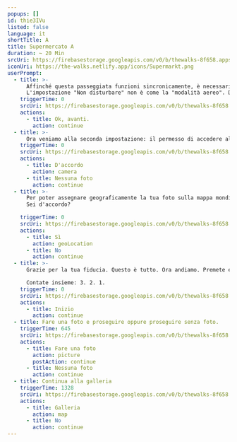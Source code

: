 ```yaml
---
popups: []
id: thie3IVu
listed: false
language: it
shortTitle: A
title: Supermercato A
duration: ~ 20 Min
srcUri: https://firebasestorage.googleapis.com/v0/b/thewalks-8f658.appspot.com/o/mp3%2Fv0%2Fit_uma9ooK4%2Fit_thie3IVu.mp3?alt=media&token=d695db38-fafb-41e8-bf03-b578a671188e
iconUri: https://the-walks.netlify.app/icons/Supermarkt.png
userPrompt:
  - title: >-
      Affinché questa passeggiata funzioni sincronicamente, è necessario configurare alcune impostazioni. Cominciamo con la più semplice: la funzione "Non disturbare".
      L'impostazione "Non disturbare" non è come la "modalità aereo". Durante la passeggiata si rimane connessi a internet. Con iOS (Apple), vai su "Impostazioni". Attiva "Non disturbare". Con la maggior parte dei dispositivi Android (Google), troverete questa funzione su "Impostazioni" → "Suoni" → "Non disturbare".
    triggerTime: 0
    srcUri: https://firebasestorage.googleapis.com/v0/b/thewalks-8f658.appspot.com/o/static%2Fmedias%2Fmulti_Zeubeel8_loop.mp3?alt=media&token=88349085-3303-48b9-bdc6-fd7b09519a26
    actions:
      - title: Ok, avanti.
        action: continue
  - title: >-
      Ora veniamo alla seconda impostazione: il permesso di accedere alla tua fotocamera. Non preoccuparti, non vogliamo prendere il controllo del tuo dispositivo. Si tratta solo di scattare una foto con la tua fotocamera durante la passeggiata e caricarla sull'app. Abbiamo bisogno del tuo permesso per farlo.
    triggerTime: 0
    srcUri: https://firebasestorage.googleapis.com/v0/b/thewalks-8f658.appspot.com/o/static%2Fmedias%2Fmulti_Zeubeel8_loop.mp3?alt=media&token=88349085-3303-48b9-bdc6-fd7b09519a26
    actions:
      - title: D'accordo
        action: camera
      - title: Nessuna foto
        action: continue
  - title: >-
      Per poter assegnare geograficamente la tua foto sulla mappa mondiale di The Walks, abbiamo bisogno delle tue coordinate GPS. Questo sarà salvato nel file della foto.
      Sei d'accordo?

    triggerTime: 0
    srcUri: https://firebasestorage.googleapis.com/v0/b/thewalks-8f658.appspot.com/o/static%2Fmedias%2Fmulti_Zeubeel8_loop.mp3?alt=media&token=88349085-3303-48b9-bdc6-fd7b09519a26
    actions:
      - title: Sì
        action: geoLocation
      - title: No
        action: continue
  - title: >-
      Grazie per la tua fiducia. Questo è tutto. Ora andiamo. Premete entrambi nello stesso momento il pulsante.

      Contate insieme: 3. 2. 1.
    triggerTime: 0
    srcUri: https://firebasestorage.googleapis.com/v0/b/thewalks-8f658.appspot.com/o/static%2Fmedias%2Fmulti_Zeubeel8_loop.mp3?alt=media&token=88349085-3303-48b9-bdc6-fd7b09519a26
    actions:
      - title: Inizio
        action: continue
  - title: Fare una foto e proseguire oppure proseguire senza foto.
    triggerTime: 645
    srcUri: https://firebasestorage.googleapis.com/v0/b/thewalks-8f658.appspot.com/o/mp3%2Fv0%2Fit_uma9ooK4%2Fit_uma9ooK4_loop_1.mp3?alt=media&token=045432f2-4c91-430f-a57e-5383544af85c
    actions:
      - title: Fare una foto
        action: picture
        postAction: continue
      - title: Nessuna foto
        action: continue
  - title: Continua alla galleria
    triggerTime: 1328
    srcUri: https://firebasestorage.googleapis.com/v0/b/thewalks-8f658.appspot.com/o/static%2Fmedias%2Fmulti_Zeubeel8_loop.mp3?alt=media&token=88349085-3303-48b9-bdc6-fd7b09519a26
    actions:
      - title: Galleria
        action: map
      - title: No
        action: continue
---
```

